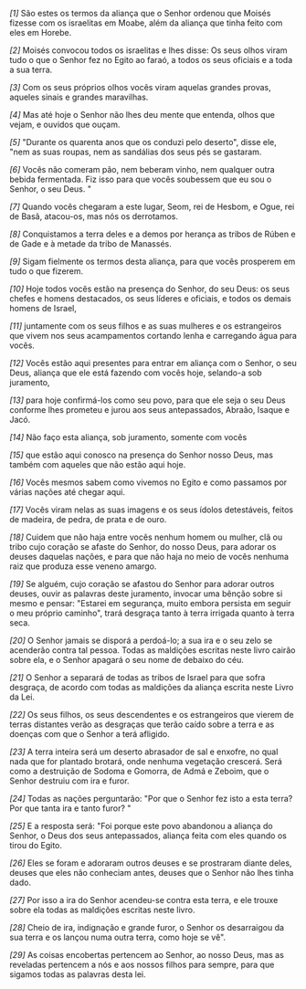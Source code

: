 *[1]* São estes os termos da aliança que o Senhor ordenou que Moisés fizesse com os israelitas em Moabe, além da aliança que tinha feito com eles em Horebe.

*[2]* Moisés convocou todos os israelitas e lhes disse: Os seus olhos viram tudo o que o Senhor fez no Egito ao faraó, a todos os seus oficiais e a toda a sua terra.

*[3]* Com os seus próprios olhos vocês viram aquelas grandes provas, aqueles sinais e grandes maravilhas.

*[4]* Mas até hoje o Senhor não lhes deu mente que entenda, olhos que vejam, e ouvidos que ouçam.

*[5]* "Durante os quarenta anos que os conduzi pelo deserto", disse ele, "nem as suas roupas, nem as sandálias dos seus pés se gastaram.

*[6]* Vocês não comeram pão, nem beberam vinho, nem qualquer outra bebida fermentada. Fiz isso para que vocês soubessem que eu sou o Senhor, o seu Deus. "

*[7]* Quando vocês chegaram a este lugar, Seom, rei de Hesbom, e Ogue, rei de Basã, atacou-os, mas nós os derrotamos.

*[8]* Conquistamos a terra deles e a demos por herança as tribos de Rúben e de Gade e à metade da tribo de Manassés.

*[9]* Sigam fielmente os termos desta aliança, para que vocês prosperem em tudo o que fizerem.

*[10]* Hoje todos vocês estão na presença do Senhor, do seu Deus: os seus chefes e homens destacados, os seus líderes e oficiais, e todos os demais homens de Israel,

*[11]* juntamente com os seus filhos e as suas mulheres e os estrangeiros que vivem nos seus acampamentos cortando lenha e carregando água para vocês.

*[12]* Vocês estão aqui presentes para entrar em aliança com o Senhor, o seu Deus, aliança que ele está fazendo com vocês hoje, selando-a sob juramento,

*[13]* para hoje confirmá-los como seu povo, para que ele seja o seu Deus conforme lhes prometeu e jurou aos seus antepassados, Abraão, Isaque e Jacó.

*[14]* Não faço esta aliança, sob juramento, somente com vocês

*[15]* que estão aqui conosco na presença do Senhor nosso Deus, mas também com aqueles que não estão aqui hoje.

*[16]* Vocês mesmos sabem como vivemos no Egito e como passamos por várias nações até chegar aqui.

*[17]* Vocês viram nelas as suas imagens e os seus ídolos detestáveis, feitos de madeira, de pedra, de prata e de ouro.

*[18]* Cuidem que não haja entre vocês nenhum homem ou mulher, clã ou tribo cujo coração se afaste do Senhor, do nosso Deus, para adorar os deuses daquelas nações, e para que não haja no meio de vocês nenhuma raiz que produza esse veneno amargo.

*[19]* Se alguém, cujo coração se afastou do Senhor para adorar outros deuses, ouvir as palavras deste juramento, invocar uma bênção sobre si mesmo e pensar: "Estarei em segurança, muito embora persista em seguir o meu próprio caminho", trará desgraça tanto à terra irrigada quanto à terra seca.

*[20]* O Senhor jamais se disporá a perdoá-lo; a sua ira e o seu zelo se acenderão contra tal pessoa. Todas as maldições escritas neste livro cairão sobre ela, e o Senhor apagará o seu nome de debaixo do céu.

*[21]* O Senhor a separará de todas as tribos de Israel para que sofra desgraça, de acordo com todas as maldições da aliança escrita neste Livro da Lei.

*[22]* Os seus filhos, os seus descendentes e os estrangeiros que vierem de terras distantes verão as desgraças que terão caído sobre a terra e as doenças com que o Senhor a terá afligido.

*[23]* A terra inteira será um deserto abrasador de sal e enxofre, no qual nada que for plantado brotará, onde nenhuma vegetação crescerá. Será como a destruição de Sodoma e Gomorra, de Admá e Zeboim, que o Senhor destruiu com ira e furor.

*[24]* Todas as nações perguntarão: "Por que o Senhor fez isto a esta terra? Por que tanta ira e tanto furor? "

*[25]* E a resposta será: "Foi porque este povo abandonou a aliança do Senhor, o Deus dos seus antepassados, aliança feita com eles quando os tirou do Egito.

*[26]* Eles se foram e adoraram outros deuses e se prostraram diante deles, deuses que eles não conheciam antes, deuses que o Senhor não lhes tinha dado.

*[27]* Por isso a ira do Senhor acendeu-se contra esta terra, e ele trouxe sobre ela todas as maldições escritas neste livro.

*[28]* Cheio de ira, indignação e grande furor, o Senhor os desarraigou da sua terra e os lançou numa outra terra, como hoje se vê".

*[29]* As coisas encobertas pertencem ao Senhor, ao nosso Deus, mas as reveladas pertencem a nós e aos nossos filhos para sempre, para que sigamos todas as palavras desta lei.

